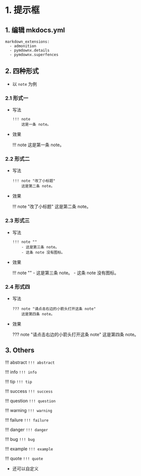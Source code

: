 # 1. 提示框

## 1. 编辑 mkdocs.yml

```
markdown_extensions:
  - admonition
  - pymdownx.details
  - pymdownx.superfences
```

## 2. 四种形式

- 以 `note` 为例

### 2.1 形式一

- 写法

    ```
    !!! note
        这是一条 note。
    ```

- 效果

    !!! note
        这是第一条 note。

### 2.2 形式二

- 写法

    ```
    !!! note "改了小标题"
        这是第二条 note。
    ```

- 效果

    !!! note "改了小标题"
        这是第二条 note。

### 2.3 形式三

- 写法

    ```
    !!! note ""
        - 这是第三条 note。
        - 这条 note 没有图标。
    ```

- 效果

    !!! note ""
        - 这是第三条 note。
        - 这条 note 没有图标。

### 2.4 形式四

- 写法

    ```
    ??? note "请点击右边的小箭头打开这条 note"
        这是第四条 note。
    ```

- 效果

    ??? note "请点击右边的小箭头打开这条 note"
        这是第四条 note。

## 3. Others

!!! abstract
    `!!! abstract`

!!! info
    `!!! info`

!!! tip
    `!!! tip`

!!! success
    `!!! success`

!!! question
    `!!! question`

!!! warning
    `!!! warning`

!!! failure
    `!!! failure`

!!! danger
    `!!! danger`

!!! bug
    `!!! bug`

!!! example
    `!!! example`

!!! quote
    `!!! quote`

- 还可以自定义
